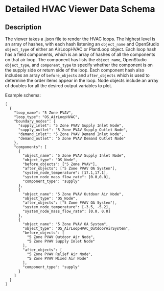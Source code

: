 # Detailed HVAC Viewer Data Schema

## Description
The viewer takes a .json file to render the HVAC loops. The highest level is an array of hashes, with each hash listening an `object_name` and OpenStudio `object_type` of either an AirLoopHVAC or PlantLoop object. Each loop hash has a field components, which is an array of hashes of all the components on that air loop. The component has lists the `object_name`, OpenStudio `object_type`, and `component_type` to specify whether the component is on the supply side or return side of the loop. Each component hash also includes an array of `before_objects` and `after_objects` which is used to determine the order items appear in the loop. Node objects include an array of doubles for all the desired output variables to plot.

Example schema:
```
[
  {
    "loop_name": "5 Zone PVAV",
    "loop_type": "OS_AirLoopHVAC",
    "boundary_nodes": {
      "supply_inlet": "5 Zone PVAV Supply Inlet Node",
      "supply_outlet": "5 Zone PVAV Supply Outlet Node",
      "demand_inlet": "5 Zone PVAV Demand Inlet Node",
      "demand_outlet": "5 Zone PVAV Demand Outlet Node"
    },
    "components": [
      {
        "object_name": "5 Zone PVAV Supply Inlet Node",
        "object_type": "OS_Node",
        "before_objects": ["5 Zone PVAV"],
        "after_objects": ["5 Zone PVAV OA System"],
        "system_node_temperature": [17.1,17.1],
        "system_node_mass_flow_rate": [0.0,0.0],
        "component_type": "supply"
      },
      {
        "object_name": "5 Zone PVAV Outdoor Air Node",
        "object_type": "OS_Node",
        "after_objects": ["5 Zone PVAV OA System"],
        "system_node_temperature": [-3.5, -5.2],
        "system_node_mass_flow_rate": [0.0, 0.0]
      },
      {
        "object_name": "5 Zone PVAV OA System",
        "object_type": "OS_AirLoopHVAC_OutdoorAirSystem",
        "before_objects": [
          "5 Zone PVAV Outdoor Air Node",
          "5 Zone PVAV Supply Inlet Node"
        ],
        "after_objects": [
          "5 Zone PVAV Relief Air Node",
          "5 Zone PVAV Mixed Air Node"
        ],
        "component_type": "supply"
      }
    ]
  }
]
```